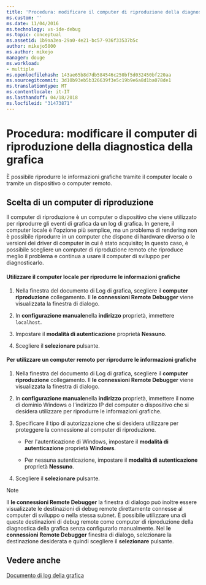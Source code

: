 ```yaml
---
title: 'Procedura: modificare il computer di riproduzione della diagnostica grafica | Documenti Microsoft'
ms.custom: ''
ms.date: 11/04/2016
ms.technology: vs-ide-debug
ms.topic: conceptual
ms.assetid: 1b9aa3ea-29a0-4e21-bc57-936f33537b5c
author: mikejo5000
ms.author: mikejo
manager: douge
ms.workload:
- multiple
ms.openlocfilehash: 143ae65b8d7db584546c250bf5d032450bf220aa
ms.sourcegitcommit: 3d10b93eb5b326639f3e5c19b9e6a8d1ba078de1
ms.translationtype: MT
ms.contentlocale: it-IT
ms.lasthandoff: 04/18/2018
ms.locfileid: "31473871"
---
```

# <a name="how-to-change-the-graphics-diagnostics-playback-machine"></a>Procedura: modificare il computer di riproduzione della diagnostica della grafica
È possibile riprodurre le informazioni grafiche tramite il computer locale o tramite un dispositivo o computer remoto.  
  
## <a name="choosing-a-playback-machine"></a>Scelta di un computer di riproduzione  
 Il computer di riproduzione è un computer o dispositivo che viene utilizzato per riprodurre gli eventi di grafica da un log di grafica. In genere, il computer locale è l'opzione più semplice, ma un problema di rendering non è possibile riprodurre in un computer che dispone di hardware diverso o le versioni dei driver di computer in cui è stato acquisito; In questo caso, è possibile scegliere un computer di riproduzione remoto che riproduce meglio il problema e continua a usare il computer di sviluppo per diagnosticarlo.  
  
#### <a name="to-use-the-local-machine-to-play-back-graphics-information"></a>Utilizzare il computer locale per riprodurre le informazioni grafiche  
  
1.  Nella finestra del documento di Log di grafica, scegliere il **computer riproduzione** collegamento. Il **le connessioni Remote Debugger** viene visualizzata la finestra di dialogo.  
  
2.  In **configurazione manuale**nella **indirizzo** proprietà, immettere `localhost`.  
  
3.  Impostare il **modalità di autenticazione** proprietà **Nessuno**.  
  
4.  Scegliere il **selezionare** pulsante.  
  
#### <a name="to-use-a-remote-machine-to-play-back-graphics-information"></a>Per utilizzare un computer remoto per riprodurre le informazioni grafiche  
  
1.  Nella finestra del documento di Log di grafica, scegliere il **computer riproduzione** collegamento. Il **le connessioni Remote Debugger** viene visualizzata la finestra di dialogo.  
  
2.  In **configurazione manuale**nella **indirizzo** proprietà, immettere il nome di dominio Windows o l'indirizzo IP del computer o dispositivo che si desidera utilizzare per riprodurre le informazioni grafiche.  
  
3.  Specificare il tipo di autorizzazione che si desidera utilizzare per proteggere la connessione al computer di riproduzione.  
  
    -   Per l'autenticazione di Windows, impostare il **modalità di autenticazione** proprietà **Windows**.  
  
    -   Per nessuna autenticazione, impostare il **modalità di autenticazione** proprietà **Nessuno**.  
  
4.  Scegliere il **selezionare** pulsante.  
  
> [!NOTE]
>  Il **le connessioni Remote Debugger** la finestra di dialogo può inoltre essere visualizzate le destinazioni di debug remote direttamente connesse al computer di sviluppo o nella stessa subnet. È possibile utilizzare una di queste destinazioni di debug remote come computer di riproduzione della diagnostica della grafica senza configurarlo manualmente. Nel **le connessioni Remote Debugger** finestra di dialogo, selezionare la destinazione desiderata e quindi scegliere il **selezionare** pulsante.  
  
## <a name="see-also"></a>Vedere anche  
 [Documento di log della grafica](graphics-log-document.md)
